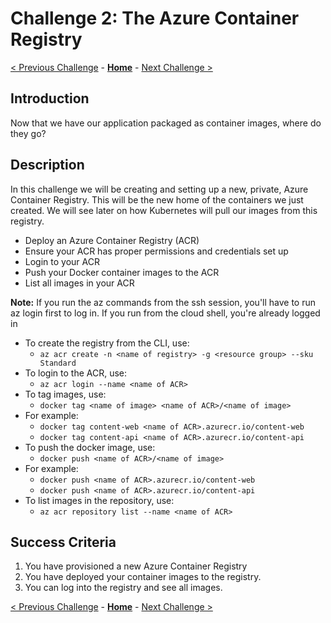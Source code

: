 # Challenge 2: The Azure Container Registry

[< Previous Challenge](./01-containers.md) - **[Home](../README.md)** - [Next Challenge >](./03-k8sintro.md)

## Introduction

Now that we have our application packaged as container images, where do they go?

## Description

In this challenge we will be creating and setting up a new, private, Azure Container Registry. This will be the new home of the containers we just created. We will see later on how Kubernetes will pull our images from this registry.

- Deploy an Azure Container Registry (ACR)
- Ensure your ACR has proper permissions and credentials set up
- Login to your ACR
- Push your Docker container images to the ACR
- List all images in your ACR

**Note:** If you run the az commands from the ssh session, you'll have to run az login first to log in.  If you run from the cloud shell, you're already logged in

- To create the registry from the CLI, use:
    - `az acr create -n <name of registry> -g <resource group> --sku Standard`
- To login to the ACR, use:
    - `az acr login --name <name of ACR>`
- To tag images, use:
    - `docker tag <name of image> <name of ACR>/<name of image>`
- For example:
    - `docker tag content-web <name of ACR>.azurecr.io/content-web`
    - `docker tag content-api <name of ACR>.azurecr.io/content-api`
- To push the docker image, use:
    - `docker push <name of ACR>/<name of image>`
- For example:
    - `docker push <name of ACR>.azurecr.io/content-web`
    - `docker push <name of ACR>.azurecr.io/content-api`
- To list images in the repository, use:
    - `az acr repository list --name <name of ACR>`

## Success Criteria

1. You have provisioned a new Azure Container Registry
1. You have deployed your container images to the registry.
2. You can log into the registry and see all images.

[< Previous Challenge](./01-containers.md) - **[Home](../README.md)** - [Next Challenge >](./03-k8sintro.md)
